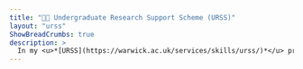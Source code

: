 ```yaml
---
title: "🔐💡 Undergraduate Research Support Scheme (URSS)"
layout: "urss"
ShowBreadCrumbs: true
description: >
  In my <u>*[URSS](https://warwick.ac.uk/services/skills/urss/)*</u> project, I’m uncovering how quantum mechanics can revolutionise digital security, creating cryptographic systems that are theoretically unbreakable by **any** computer, now or in the future. Explore the posts below for details!
---
```

